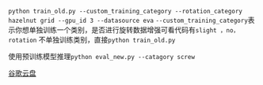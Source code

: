 ``python train_old.py --custom_training_category --rotation_category hazelnut grid --gpu_id 3 --datasource eva``
``--custom_training_category``表示你想单独训练一个类别，是否进行旋转数据增强可看代码有```slight ，no，rotation``` 
不单独训练类别，直接``python train_old.py``


使用预训练模型推理``python eval_new.py --catagory screw``

[谷歌云盘](https://drive.google.com/drive/folders/1MqI-MTH8VyIVoDj33SrRNAfVbaCQ8Kbp?hl=zh-cn)
